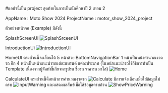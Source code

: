 #แอปฯนี้เป็น project สุดท้ายในการเป็นนักศึกษาปี 2 เทอม 2

AppName : Moto Show 2024
ProjectName : motor_show_2024_project

ตัวอย่างหน้าจอ (Example) มีดังนี้

SplashScreenUI
![SplashSrceenUI](https://github.com/GRG02/motor_show_2024_project/assets/113957068/bce07b26-79a5-4ef3-813a-96c39470cd1d)

IntroductionUi
![IntroductionUI](https://github.com/GRG02/motor_show_2024_project/assets/113957068/c08eb915-20b0-4c11-bb94-c0c8c1dc5623)

HomeUI
ตรงส่วนนี้จะเลื่อนได้ 5 หน้าด้วย BottomNavigationBar 1 หน้าเป็นหน้าคำนวณงวดรถ อีก 4 หน้าเป็นหน้าแนะนำรถแต่ละแบรนด์ แต่ละประเภท (ในหน้าแนะนำรถใช้วิธีการทำเป็น Template เนื่องจากผู้จัดทำขี้เกียจหารูปรถ ชื่อรถ ราคารถ มาใส่)
![Home](https://github.com/GRG02/motor_show_2024_project/assets/113957068/6dc9fc16-4c4e-4310-89b4-c9e57784047b)

CalculateUI
ตรงส่วนนี้คือหน้าการคำนวณงวดรถ
![Calculate](https://github.com/GRG02/motor_show_2024_project/assets/113957068/c5e8d5f0-7f25-4dce-8655-5c570484f673)
มีการแจ้งเตือนเมื่อใส่ข้อมูลไม่ครบ
![InputWarning](https://github.com/GRG02/motor_show_2024_project/assets/113957068/aa5cab42-ade3-4e99-8f42-15a347b79ccd)
และแสดงผลลัพธ์เมื่อใส่ข้อมูลครบถ้วน
![ShowPriceWarning](https://github.com/GRG02/motor_show_2024_project/assets/113957068/4663fd48-8c9c-4298-a3b2-297267930567)
